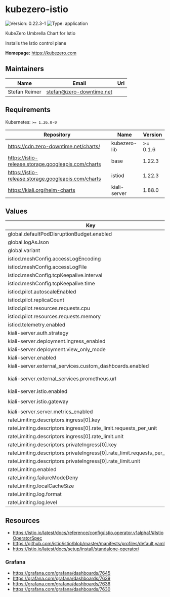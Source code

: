 # kubezero-istio

![Version: 0.22.3-1](https://img.shields.io/badge/Version-0.22.3--1-informational?style=flat-square) ![Type: application](https://img.shields.io/badge/Type-application-informational?style=flat-square)

KubeZero Umbrella Chart for Istio

Installs the Istio control plane

**Homepage:** <https://kubezero.com>

## Maintainers

| Name | Email | Url |
| ---- | ------ | --- |
| Stefan Reimer | <stefan@zero-downtime.net> |  |

## Requirements

Kubernetes: `>= 1.26.0-0`

| Repository | Name | Version |
|------------|------|---------|
| https://cdn.zero-downtime.net/charts/ | kubezero-lib | >= 0.1.6 |
| https://istio-release.storage.googleapis.com/charts | base | 1.22.3 |
| https://istio-release.storage.googleapis.com/charts | istiod | 1.22.3 |
| https://kiali.org/helm-charts | kiali-server | 1.88.0 |

## Values

| Key | Type | Default | Description |
|-----|------|---------|-------------|
| global.defaultPodDisruptionBudget.enabled | bool | `false` |  |
| global.logAsJson | bool | `true` |  |
| global.variant | string | `"distroless"` |  |
| istiod.meshConfig.accessLogEncoding | string | `"JSON"` |  |
| istiod.meshConfig.accessLogFile | string | `"/dev/stdout"` |  |
| istiod.meshConfig.tcpKeepalive.interval | string | `"60s"` |  |
| istiod.meshConfig.tcpKeepalive.time | string | `"120s"` |  |
| istiod.pilot.autoscaleEnabled | bool | `false` |  |
| istiod.pilot.replicaCount | int | `1` |  |
| istiod.pilot.resources.requests.cpu | string | `"100m"` |  |
| istiod.pilot.resources.requests.memory | string | `"128Mi"` |  |
| istiod.telemetry.enabled | bool | `false` |  |
| kiali-server.auth.strategy | string | `"anonymous"` |  |
| kiali-server.deployment.ingress_enabled | bool | `false` |  |
| kiali-server.deployment.view_only_mode | bool | `true` |  |
| kiali-server.enabled | bool | `false` |  |
| kiali-server.external_services.custom_dashboards.enabled | bool | `false` |  |
| kiali-server.external_services.prometheus.url | string | `"http://metrics-kube-prometheus-st-prometheus.monitoring:9090"` |  |
| kiali-server.istio.enabled | bool | `false` |  |
| kiali-server.istio.gateway | string | `"istio-ingress/private-ingressgateway"` |  |
| kiali-server.server.metrics_enabled | bool | `false` |  |
| rateLimiting.descriptors.ingress[0].key | string | `"remote_address"` |  |
| rateLimiting.descriptors.ingress[0].rate_limit.requests_per_unit | int | `10` |  |
| rateLimiting.descriptors.ingress[0].rate_limit.unit | string | `"second"` |  |
| rateLimiting.descriptors.privateIngress[0].key | string | `"remote_address"` |  |
| rateLimiting.descriptors.privateIngress[0].rate_limit.requests_per_unit | int | `10` |  |
| rateLimiting.descriptors.privateIngress[0].rate_limit.unit | string | `"second"` |  |
| rateLimiting.enabled | bool | `false` |  |
| rateLimiting.failureModeDeny | bool | `false` |  |
| rateLimiting.localCacheSize | int | `1048576` |  |
| rateLimiting.log.format | string | `"json"` |  |
| rateLimiting.log.level | string | `"warn"` |  |

## Resources

- https://istio.io/latest/docs/reference/config/istio.operator.v1alpha1/#IstioOperatorSpec
- https://github.com/istio/istio/blob/master/manifests/profiles/default.yaml
- https://istio.io/latest/docs/setup/install/standalone-operator/

### Grafana
- https://grafana.com/grafana/dashboards/7645
- https://grafana.com/grafana/dashboards/7639
- https://grafana.com/grafana/dashboards/7636
- https://grafana.com/grafana/dashboards/7630
